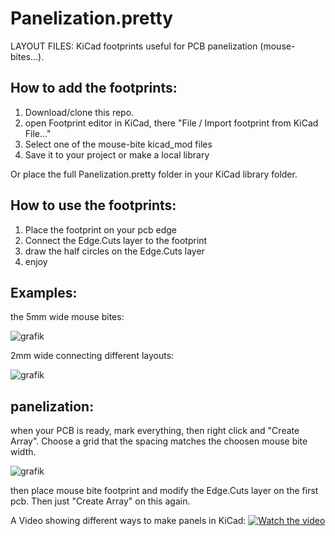 
Panelization.pretty
===================

LAYOUT FILES: KiCad footprints useful for PCB panelization (mouse-bites...).

## How to add the footprints:

1. Download/clone this repo.
2. open Footprint editor in KiCad, there "File / Import footprint from KiCad File..."
3. Select one of the mouse-bite kicad_mod files
4. Save it to your project or make a local library

Or place the full Panelization.pretty folder in your KiCad library folder.

## How to use the footprints:

1. Place the footprint on your pcb edge
2. Connect the Edge.Cuts layer to the footprint
3. draw the half circles on the Edge.Cuts layer
4. enjoy

## Examples:

the 5mm wide mouse bites: 

![grafik](https://user-images.githubusercontent.com/1591573/142768275-5d10dfa5-b7f1-4350-a840-ed46f035b56c.png)

2mm wide connecting different layouts: 

![grafik](https://user-images.githubusercontent.com/1591573/142768418-415e3ee7-1b69-4f26-ba47-e184d0816b06.png)

## panelization:

when your PCB is ready, mark everything, then right click and "Create Array". Choose a grid that the spacing matches the choosen mouse bite width.

![grafik](https://user-images.githubusercontent.com/1591573/142768813-ece31682-33f7-49fe-8298-cfc120e7bace.png)

then place mouse bite footprint and modify the Edge.Cuts layer on the first pcb.  Then just "Create Array" on this again.

A Video showing different ways to make panels in KiCad:
[![Watch the video](https://user-images.githubusercontent.com/1591573/142769347-8eac12c2-11e9-4f84-a7fc-1b08710edaf1.png)](https://youtu.be/_Syjz8m-2fw)


